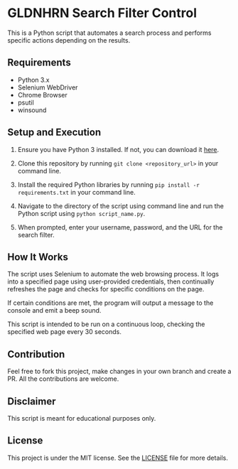 # GLDNHRN Search Filter Control

This is a Python script that automates a search process and performs specific actions depending on the results.

## Requirements

- Python 3.x
- Selenium WebDriver
- Chrome Browser
- psutil
- winsound

## Setup and Execution

1. Ensure you have Python 3 installed. If not, you can download it [here](https://www.python.org/downloads/).

2. Clone this repository by running `git clone <repository_url>` in your command line.

3. Install the required Python libraries by running `pip install -r requirements.txt` in your command line.

4. Navigate to the directory of the script using command line and run the Python script using `python script_name.py`.

5. When prompted, enter your username, password, and the URL for the search filter. 

## How It Works

The script uses Selenium to automate the web browsing process. It logs into a specified page using user-provided credentials, then continually refreshes the page and checks for specific conditions on the page. 

If certain conditions are met, the program will output a message to the console and emit a beep sound.

This script is intended to be run on a continuous loop, checking the specified web page every 30 seconds.

## Contribution

Feel free to fork this project, make changes in your own branch and create a PR. All the contributions are welcome.

## Disclaimer

This script is meant for educational purposes only. 

## License

This project is under the MIT license. See the [LICENSE](LICENSE) file for more details.
